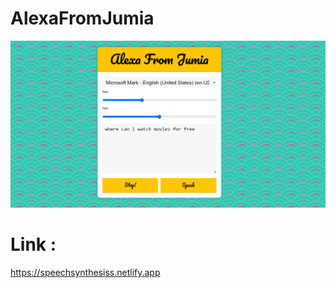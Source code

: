 # AlexaFromJumia 

![cat image](https://github.com/tahahamdii/AlexaFromJumia/blob/main/t.png)

# Link : 
https://speechsynthesiss.netlify.app
